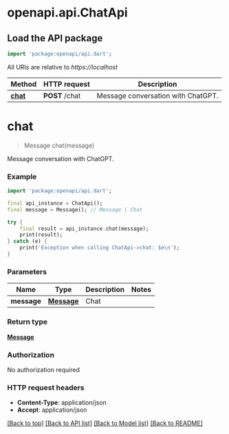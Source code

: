 # openapi.api.ChatApi

## Load the API package
```dart
import 'package:openapi/api.dart';
```

All URIs are relative to *https://localhost*

Method | HTTP request | Description
------------- | ------------- | -------------
[**chat**](ChatApi.md#chat) | **POST** /chat | Message conversation with ChatGPT.


# **chat**
> Message chat(message)

Message conversation with ChatGPT.

### Example
```dart
import 'package:openapi/api.dart';

final api_instance = ChatApi();
final message = Message(); // Message | Chat

try {
    final result = api_instance.chat(message);
    print(result);
} catch (e) {
    print('Exception when calling ChatApi->chat: $e\n');
}
```

### Parameters

Name | Type | Description  | Notes
------------- | ------------- | ------------- | -------------
 **message** | [**Message**](Message.md)| Chat | 

### Return type

[**Message**](Message.md)

### Authorization

No authorization required

### HTTP request headers

 - **Content-Type**: application/json
 - **Accept**: application/json

[[Back to top]](#) [[Back to API list]](../README.md#documentation-for-api-endpoints) [[Back to Model list]](../README.md#documentation-for-models) [[Back to README]](../README.md)

